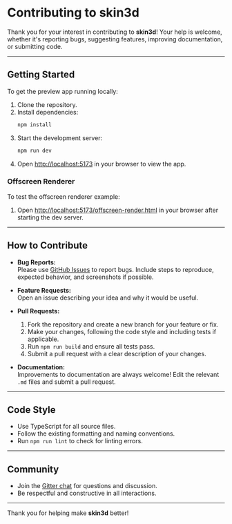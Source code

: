 # Contributing to skin3d

Thank you for your interest in contributing to **skin3d**! Your help is welcome, whether it's reporting bugs, suggesting features, improving documentation, or submitting code.

---

## Getting Started

To get the preview app running locally:

1. Clone the repository.
2. Install dependencies:
   ```sh
   npm install
   ```
3. Start the development server:
   ```sh
   npm run dev
   ```
4. Open [http://localhost:5173](http://localhost:5173) in your browser to view the app.

### Offscreen Renderer

To test the offscreen renderer example:

1. Open [http://localhost:5173/offscreen-render.html](http://localhost:5173/offscreen-render.html) in your browser after starting the dev server.

---

## How to Contribute

- **Bug Reports:**  
  Please use [GitHub Issues](https://github.com/bs-community/skin3d/issues) to report bugs. Include steps to reproduce, expected behavior, and screenshots if possible.

- **Feature Requests:**  
  Open an issue describing your idea and why it would be useful.

- **Pull Requests:**  
  1. Fork the repository and create a new branch for your feature or fix.
  2. Make your changes, following the code style and including tests if applicable.
  3. Run `npm run build` and ensure all tests pass.
  4. Submit a pull request with a clear description of your changes.

- **Documentation:**  
  Improvements to documentation are always welcome! Edit the relevant `.md` files and submit a pull request.

---

## Code Style

- Use TypeScript for all source files.
- Follow the existing formatting and naming conventions.
- Run `npm run lint` to check for linting errors.

---

## Community

- Join the [Gitter chat](https://gitter.im/skin3d/Lobby) for questions and discussion.
- Be respectful and constructive in all interactions.

---

Thank you for helping make **skin3d** better!
